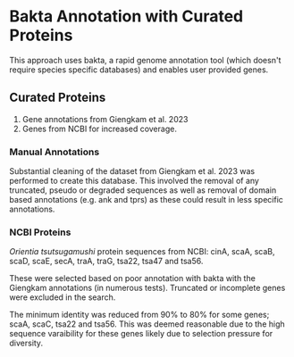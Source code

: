 # Bakta Annotation with Curated Proteins
This approach uses bakta, a rapid genome annotation tool (which doesn't require species specific databases) and enables user provided genes.

## Curated Proteins
1. Gene annotations from Giengkam et al. 2023
2. Genes from NCBI for increased coverage.

### Manual Annotations
Substantial cleaning of the dataset from Giengkam et al. 2023 was performed to create this database. This involved the removal of any truncated, pseudo or degraded sequences as well as removal of domain based annotations (e.g. ank and tprs) as these could result in less specific annotations.

### NCBI Proteins
*Orientia tsutsugamushi* protein sequences from NCBI: cinA, scaA, scaB, scaD, scaE, secA, traA, traG, tsa22, tsa47 and tsa56.

These were selected based on poor annotation with bakta with the Giengkam annotations (in numerous tests). Truncated or incomplete genes were excluded in the search.

The minimum identity was reduced from 90% to 80% for some genes; scaA, scaC, tsa22 and tsa56. This was deemed reasonable due to the high sequence varaibility for these genes likely due to selection pressure for diversity.
